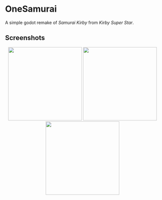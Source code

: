 # OneSamurai
A simple godot remake of *Samurai Kirby* from *Kirby Super Star*.

## Screenshots
<div align="center">
  <img height="240" src="https://user-images.githubusercontent.com/48599206/179881637-47a37935-ae26-40ee-9d65-d80356032b4d.png" />
  <img height="240" src="https://user-images.githubusercontent.com/48599206/179881720-da891f29-fbd1-4767-8454-6d6e48abff8c.png" />
  <img height="240" src="https://user-images.githubusercontent.com/48599206/180320987-1b1b5ce3-1de8-44ed-956b-36eafbd0ccb6.png" />
</div>
